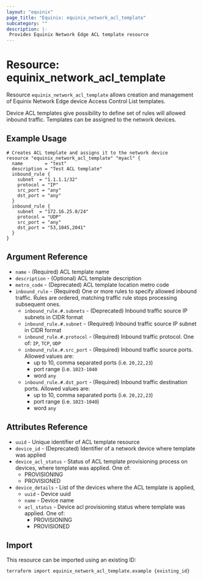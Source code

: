 ```yaml
---
layout: "equinix"
page_title: "Equinix: equinix_network_acl_template"
subcategory: ""
description: |-
 Provides Equinix Network Edge ACL template resource
---
```


# Resource: equinix_network_acl_template

Resource `equinix_network_acl_template` allows creation and management of
Equinix Network Edge device Access Control List templates.

Device ACL templates give possibility to define set of rules will allowed inbound
traffic. Templates can be assigned to the network devices.

## Example Usage

```hcl
# Creates ACL template and assigns it to the network device
resource "equinix_network_acl_template" "myacl" {
  name        = "test"
  description = "Test ACL template"
  inbound_rule {
    subnet  = "1.1.1.1/32"
    protocol = "IP"
    src_port = "any"
    dst_port = "any"
  }
  inbound_rule {
    subnet  = "172.16.25.0/24"
    protocol = "UDP"
    src_port = "any"
    dst_port = "53,1045,2041"
  }
}
```

## Argument Reference

* `name` - (Required) ACL template name
* `description` - (Optional) ACL template description
* `metro_code` - (Deprecated) ACL template location metro code
* `inbound_rule` - (Required) One or more rules to specify allowed inbound traffic.
Rules are ordered, matching traffic rule stops processing subsequent ones.
  * `inbound_rule.#.subnets` - (Deprecated) Inbound traffic source IP subnets
  in CIDR format
  * `inbound_rule.#.subnet` - (Required) Inbound traffic source IP subnet
    in CIDR format
  * `inbound_rule.#.protocol` - (Required) Inbound traffic protocol.
  One of: `IP`, `TCP`, `UDP`
  * `inbound_rule.#.src_port` - (Required) Inbound traffic source ports.
  Allowed values are:
    * up to 10, comma separated ports (i.e. `20,22,23`)
    * port range (i.e. `1023-1040`
    * word `any`
  * `inbound_rule.#.dst_port` - (Required) Inbound traffic destination ports.
  Allowed values are:
    * up to 10, comma separated ports (i.e. `20,22,23`)
    * port range (i.e. `1023-1040`)
    * word `any`

## Attributes Reference

* `uuid` - Unique identifier of ACL template resource
* `device_id` - (Deprecated) Identifier of a network device where template was applied
* `device_acl_status` - Status of ACL template provisioning process on devices,
  where template was applied. One of:
  * PROVISIONING
  * PROVISIONED
* `device_details` - List of the devices where the ACL template is applied,
  * `uuid` - Device uuid
  * `name` - Device name
  * `acl_status` - Device acl provisioning status
    where template was applied. One of:
    * PROVISIONING
    * PROVISIONED


## Import

This resource can be imported using an existing ID:

```sh
terraform import equinix_network_acl_template.example {existing_id}
```

